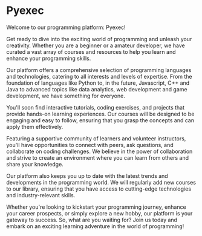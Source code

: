 # Pyexec

Welcome to our programming platform: Pyexec!

Get ready to dive into the exciting world of programming and
unleash your creativity. Whether you are a beginner or a amateur
developer, we have curated a vast array of courses and resources to
help you learn and enhance your programming skills.

Our platform offers a comprehensive selection of programming
languages and technologies, catering to all interests and levels of
expertise. From the foundation of languages like Python to, in the future,
Javascript, C++ and Java to advanced topics like data analytics, web
development and game development, we have something for everyone.

You'll soon find interactive tutorials, coding exercises, and projects
that provide hands-on learning experiences. Our courses will be
designed to be engaging and easy to follow, ensuring that you grasp
the concepts and can apply them effectively.

Featuring a supportive community of learners and volunteer
instructors, you'll have opportunities to connect with peers, ask
questions, and collaborate on coding challenges. We believe in the
power of collaboration and strive to create an environment where
you can learn from others and share your knowledge.

Our platform also keeps you up to date with the latest trends and
developments in the programming world. We will regularly add new courses
to our library, ensuring that you have access to cutting-edge
technologies and industry-relevant skills.

Whether you're looking to kickstart your programming journey,
enhance your career prospects, or simply explore a new hobby, our
platform is your gateway to success. So, what are you waiting for?
Join us today and embark on an exciting learning adventure in the
world of programming!
